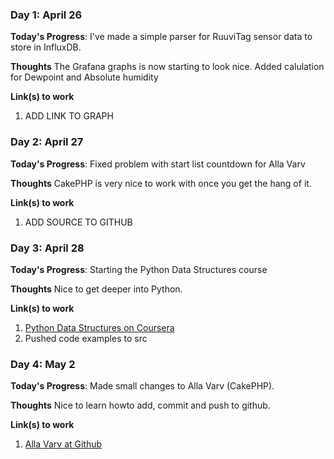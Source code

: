 <!---
# 100 Days Of Code - Log

### Day 0: February 30, 2016 (Example 1)
##### (delete me or comment me out)

**Today's Progress**: Fixed CSS, worked on canvas functionality for the app.

**Thoughts:** I really struggled with CSS, but, overall, I feel like I am slowly getting better at it. Canvas is still new for me, but I managed to figure out some basic functionality.

**Link to work:** [Calculator App](http://www.example.com)
--->

### Day 1: April 26

**Today's Progress**: I've made a simple parser for RuuviTag sensor data to store in InfluxDB.

**Thoughts** The Grafana graphs is now starting to look nice. Added calulation for Dewpoint and Absolute humidity

**Link(s) to work**
1. ADD LINK TO GRAPH

### Day 2: April 27

**Today's Progress**: Fixed problem with start list countdown for Alla Varv

**Thoughts** CakePHP is very nice to work with once you get the hang of it.

**Link(s) to work**
1. ADD SOURCE TO GITHUB

### Day 3: April 28

**Today's Progress**: Starting the Python Data Structures course

**Thoughts** Nice to get deeper into Python.

**Link(s) to work**
1. [Python Data Structures on Coursera](https://www.coursera.org/learn/python-data)
2. Pushed code examples to src


### Day 4: May 2

**Today's Progress**: Made small changes to Alla Varv (CakePHP). 

**Thoughts** Nice to learn howto add, commit and push to github.

**Link(s) to work**
1. [Alla Varv at Github](https://github.com/samuelphy/allavarv)

